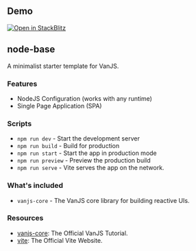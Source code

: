 ## Demo 

[![Open in StackBlitz](https://developer.stackblitz.com/img/open_in_stackblitz.svg)](https://stackblitz.com/fork/github/zakarialaoui10/mdz/tree/main/examples/vanjs)

## node-base

A minimalist starter template for VanJS.

### Features

- NodeJS Configuration (works with any runtime)
- Single Page Application (SPA)

### Scripts

- `npm run dev` - Start the development server
- `npm run build` - Build for production
- `npm run start` - Start the app in production mode
- `npm run preview` - Preview the production build
- `npm run serve` - Vite serves the app on the network.

### What's included

- `vanjs-core` - The VanJS core library for building reactive UIs.

### Resources

- [vanjs-core](https://vanjs.org/tutorial): The Official VanJS Tutorial.
- [vite](https://vite.dev): The Official Vite Website.
